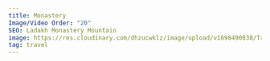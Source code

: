 ```yaml
---
title: Monastery
Image/Video Order: "20"
SEO: Ladakh Monastery Mountain
image: https://res.cloudinary.com/dhzucwklz/image/upload/v1698490838/Travel/_SBS9281_slib1c.jpg
tag: travel
---
```


